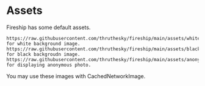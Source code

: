 # Assets


Fireship has some default assets.

```text
https://raw.githubusercontent.com/thruthesky/fireship/main/assets/white.jpg for white background image.
https://raw.githubusercontent.com/thruthesky/fireship/main/assets/black.jpg for black backgroudn image.
https://raw.githubusercontent.com/thruthesky/fireship/main/assets/anonymous.jpg for displaying anonymous photo.
```

You may use these images with CachedNetworkImage.